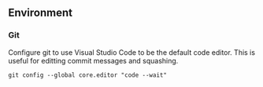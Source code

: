 ## Environment


### Git

Configure git to use Visual Studio Code to be the default code editor.
This is useful for editting commit messages and squashing.
```
git config --global core.editor "code --wait"
```